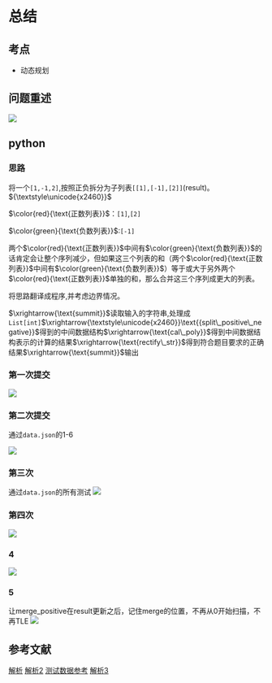 # 总结
## 考点
- 动态规划

## 问题重述
![](https://raw.githubusercontent.com/ednow/cloudimg/main/githubio/20210627125201.png)

## python
### 思路
将一个`[1,-1,2]`,按照正负拆分为子列表`[[1],[-1],[2]]`(result)。${\textstyle\unicode{x2460}}$ 

$\color{red}{\text{正数列表}}$：`[1]`,`[2]`

$\color{green}{\text{负数列表}}$:`[-1]`

两个$\color{red}{\text{正数列表}}$中间有$\color{green}{\text{负数列表}}$的话肯定会让整个序列减少，但如果这三个列表的和（两个$\color{red}{\text{正数列表}}$中间有$\color{green}{\text{负数列表}}$）等于或大于另外两个$\color{red}{\text{正数列表}}$单独的和，那么合并这三个序列成更大的列表。

将思路翻译成程序,并考虑边界情况。

$\xrightarrow{\text{summit}}$读取输入的字符串,处理成`List[int]`$\xrightarrow{\textstyle\unicode{x2460}}\text{{split\_positive\_negative}}$得到的中间数据结构$\xrightarrow{\text{cal\_poly}}$得到中间数据结构表示的计算的结果$\xrightarrow{\text{rectify\_str}}$得到符合题目要求的正确结果$\xrightarrow{\text{summit}}$输出
### 第一次提交
![](https://raw.githubusercontent.com/ednow/cloudimg/main/githubio/20210628210606.png)


### 第二次提交
通过`data.json`的1-6

![](https://raw.githubusercontent.com/ednow/cloudimg/main/githubio/20210628212537.png)

### 第三次
通过`data.json`的所有测试
![](https://raw.githubusercontent.com/ednow/cloudimg/main/githubio/20210629003333.png)
### 第四次
![](https://raw.githubusercontent.com/ednow/cloudimg/main/githubio/20210629004841.png)

### 4
![](https://raw.githubusercontent.com/ednow/cloudimg/main/githubio/20210629011516.png)

### 5
让merge_positive在result更新之后，记住merge的位置，不再从0开始扫描，不再TLE
![](https://raw.githubusercontent.com/ednow/cloudimg/main/githubio/20210629150348.png)

## 参考文献
[解析](https://blog.csdn.net/qq_43647628/article/details/104930219)
[解析2](https://blog.csdn.net/S_999999/article/details/88043852)
[测试数据参考](https://blog.csdn.net/qq_42672532/article/details/102641396)
[解析3](https://blog.csdn.net/Joyceyang_999/article/details/81872970)